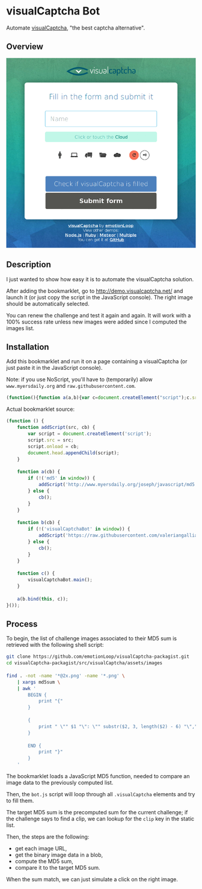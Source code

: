 visualCaptcha Bot
=================

Automate [visualCaptcha](http://visualcaptcha.net/), "the best captcha
alternative".

Overview
--------

![visualCaptcha Bot](bot.gif)

Description
-----------

I just wanted to show how easy it is to automate the visualCaptcha solution.

After adding the bookmarklet, go to <http://demo.visualcaptcha.net/> and
launch it (or just copy the script in the JavaScript console). The right
image should be automatically selected.

You can renew the challenge and test it again and again. It will work with
a 100% success rate unless new images were added since I computed the
images list.

Installation
------------

Add this bookmarklet and run it on a page containing a visualCaptcha
(or just paste it in the JavaScript console).

Note: if you use NoScript, you'll have to (temporarily) allow
`www.myersdaily.org` and `raw.githubusercontent.com`.

```js
(function(){function a(a,b){var c=document.createElement("script");c.src=a,c.onload=b,document.head.appendChild(c)}function b(b){"md5"in window?b():a("http://www.myersdaily.org/joseph/javascript/md5.js",b)}function c(b){"visualCaptchaBot"in window?b():a("https://raw.githubusercontent.com/valeriangalliat/visualcaptcha-bot/master/bot.js",b)}function d(){visualCaptchaBot.main()}b(c.bind(this,d))}());
```

Actual bookmarklet source:

```js
(function () {
    function addScript(src, cb) {
        var script = document.createElement('script');
        script.src = src;
        script.onload = cb;
        document.head.appendChild(script);
    }

    function a(cb) {
        if (!('md5' in window)) {
            addScript('http://www.myersdaily.org/joseph/javascript/md5.js', cb);
        } else {
            cb();
        }
    }

    function b(cb) {
        if (!('visualCaptchaBot' in window)) {
            addScript('https://raw.githubusercontent.com/valeriangalliat/visualcaptcha-bot/master/bot.js', cb);
        } else {
            cb();
        }
    }

    function c() {
        visualCaptchaBot.main();
    }

    a(b.bind(this, c));
}());
```

Process
-------

To begin, the list of challenge images associated to their MD5 sum is
retrieved with the following shell script:

```sh
git clone https://github.com/emotionLoop/visualCaptcha-packagist.git
cd visualCaptcha-packagist/src/visualCaptcha/assets/images

find . -not -name '*@2x.png' -name '*.png' \
    | xargs md5sum \
    | awk '
        BEGIN {
            print "{"
        }

        {
            print " \"" $1 "\": \"" substr($2, 3, length($2) - 6) "\","
        }

        END {
            print "}"
        }
    '
```

The bookmarklet loads a JavaScript MD5 function, needed to compare an
image data to the previously computed list.

Then, the `bot.js` script will loop through all `.visualCaptcha` elements
and try to fill them.

The target MD5 sum is the precomputed sum for the current challenge; if
the challenge says to find a clip, we can lookup for the `clip` key in the
static list.

Then, the steps are the following:

* get each image URL,
* get the binary image data in a blob,
* compute the MD5 sum,
* compare it to the target MD5 sum.

When the sum match, we can just simulate a click on the right image.
